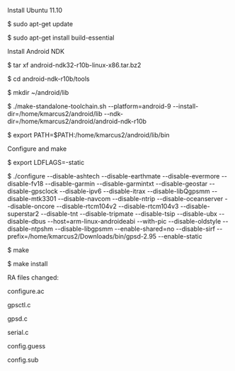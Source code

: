 Install Ubuntu 11.10

$ sudo apt-get update

$ sudo apt-get install build-essential


Install Android NDK

$ tar xf android-ndk32-r10b-linux-x86.tar.bz2

$ cd android-ndk-r10b/tools

$ mkdir ~/android/lib

$ ./make-standalone-toolchain.sh --platform=android-9 --install-dir=/home/kmarcus2/android/lib --ndk-dir=/home/kmarcus2/android/android-ndk-r10b

$ export PATH=$PATH:/home/kmarcus2/android/lib/bin


Configure and make

$ export LDFLAGS=-static

$ ./configure --disable-ashtech --disable-earthmate --disable-evermore --disable-fv18 --disable-garmin --disable-garmintxt --disable-geostar --disable-gpsclock --disable-ipv6 --disable-itrax --disable-libQgpsmm --disable-mtk3301 --disable-navcom --disable-ntrip --disable-oceanserver --disable-oncore --disable-rtcm104v2 --disable-rtcm104v3 --disable-superstar2 --disable-tnt --disable-tripmate --disable-tsip --disable-ubx --disable-dbus --host=arm-linux-androideabi --with-pic --disable-oldstyle --disable-ntpshm --disable-libgpsmm --enable-shared=no --disable-sirf --prefix=/home/kmarcus2/Downloads/bin/gpsd-2.95 --enable-static

$ make

$ make install


RA files changed:

configure.ac

gpsctl.c

gpsd.c

serial.c

config.guess

config.sub
